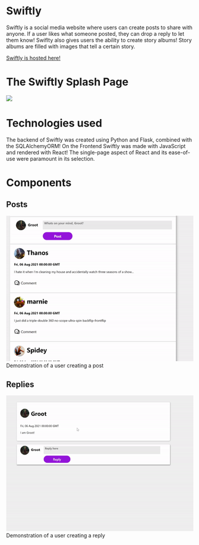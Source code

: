 # Swiftly

Swiftly is a social media website where users can create posts to share with anyone. If a user likes what someone posted, they can drop a reply to let them know! Swiflty also gives users the ability to create story albums! Story albums are filled with images that tell a certain story.  

[Swiftly is hosted here!](https://theswiftlyapp.herokuapp.com/)

# The Swiftly Splash Page
![](https://github.com/Machaelmus/Swiftly/blob/main/SwiftlyHomePage.PNG)

# Technologies used
The backend of Swiftly was created using Python and Flask, combined with the SQLAlchemyORM! On the Frontend Swiftly was made with JavaScript and rendered with React! The single-page aspect of React and its ease-of-use were paramount in its selection. 

# Components
## Posts
![](https://github.com/Machaelmus/Swiftly/blob/main/MakingAPostGIF.gif)\
Demonstration of a user creating a post

## Replies
![](https://github.com/Machaelmus/Swiftly/blob/main/MakingAReplyGIF.gif)\
Demonstration of a user creating a reply
